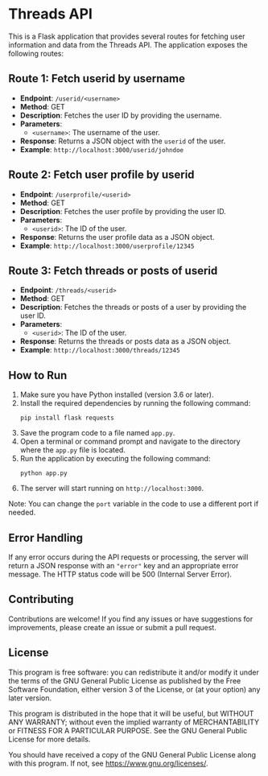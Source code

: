 # Threads API

This is a Flask application that provides several routes for fetching user information and data from the Threads API. The application exposes the following routes:

## Route 1: Fetch userid by username

- **Endpoint**: `/userid/<username>`
- **Method**: GET
- **Description**: Fetches the user ID by providing the username.
- **Parameters**:
  - `<username>`: The username of the user.
- **Response**: Returns a JSON object with the `userid` of the user.
- **Example**: `http://localhost:3000/userid/johndoe`

## Route 2: Fetch user profile by userid

- **Endpoint**: `/userprofile/<userid>`
- **Method**: GET
- **Description**: Fetches the user profile by providing the user ID.
- **Parameters**:
  - `<userid>`: The ID of the user.
- **Response**: Returns the user profile data as a JSON object.
- **Example**: `http://localhost:3000/userprofile/12345`

## Route 3: Fetch threads or posts of userid

- **Endpoint**: `/threads/<userid>`
- **Method**: GET
- **Description**: Fetches the threads or posts of a user by providing the user ID.
- **Parameters**:
  - `<userid>`: The ID of the user.
- **Response**: Returns the threads or posts data as a JSON object.
- **Example**: `http://localhost:3000/threads/12345`

## How to Run

1. Make sure you have Python installed (version 3.6 or later).
2. Install the required dependencies by running the following command:
   ```
   pip install flask requests
   ```
3. Save the program code to a file named `app.py`.
4. Open a terminal or command prompt and navigate to the directory where the `app.py` file is located.
5. Run the application by executing the following command:
   ```
   python app.py
   ```
6. The server will start running on `http://localhost:3000`.

Note: You can change the `port` variable in the code to use a different port if needed.

## Error Handling

If any error occurs during the API requests or processing, the server will return a JSON response with an `"error"` key and an appropriate error message. The HTTP status code will be 500 (Internal Server Error).

## Contributing

Contributions are welcome! If you find any issues or have suggestions for improvements, please create an issue or submit a pull request.

## License

This program is free software: you can redistribute it and/or modify it under the terms of the GNU General Public License as published by the Free Software Foundation, either version 3 of the License, or (at your option) any later version.

This program is distributed in the hope that it will be useful, but WITHOUT ANY WARRANTY; without even the implied warranty of MERCHANTABILITY or FITNESS FOR A PARTICULAR PURPOSE. See the GNU General Public License for more details.

You should have received a copy of the GNU General Public License along with this program. If not, see https://www.gnu.org/licenses/.
